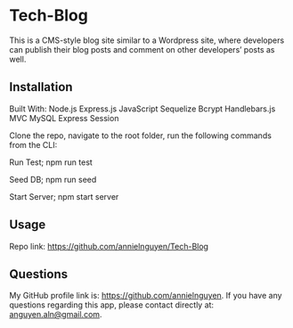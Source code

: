 # Tech-Blog
This is a CMS-style blog site similar to a Wordpress site, where developers can publish their blog posts and comment on other developers’ posts as well.

## Installation

Built With:
Node.js
Express.js
JavaScript
Sequelize
Bcrypt
Handlebars.js
MVC
MySQL
Express Session

Clone the repo, navigate to the root folder, run the following commands from the CLI:

Run Test;
npm run test

Seed DB;
npm run seed

Start Server;
npm start server

## Usage 

Repo link: https://github.com/annielnguyen/Tech-Blog


## Questions

My GitHub profile link is: https://github.com/annielnguyen. If you have any questions regarding this app, please contact directly at: anguyen.aln@gmail.com.


